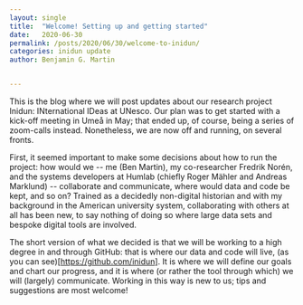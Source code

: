 ```yaml
---
layout: single
title:  "Welcome! Setting up and getting started"
date:   2020-06-30 
permalink: /posts/2020/06/30/welcome-to-inidun/
categories: inidun update
author: Benjamin G. Martin


---
```


This is the blog where we will post updates about our research project Inidun: INternational IDeas at UNesco. Our plan was to get started with a kick-off meeting in Umeå in May; that ended up, of course, being a series of zoom-calls instead. Nonetheless, we are now off and running, on several fronts. 

First, it seemed important to make some decisions about how to run the project: how would we -- me (Ben Martin), my co-researcher Fredrik Norén, and the systems developers at Humlab (chiefly Roger Mähler and Andreas Marklund) -- collaborate and communicate, where would data and code be kept, and so on? Trained as a decidedly non-digital historian and with my background in the American university system, collaborating with others at all has been new, to say nothing of doing so where large data sets and bespoke digital tools are involved. 

The short version of what we decided is that we will be working to a high degree in and through GitHub: that is where our data and code will live, (as you can see)[https://github.com/inidun]. It is where we will define our goals and chart our progress, and it is where (or rather the tool through which) we will (largely) communicate. Working in this way is new to us; tips and suggestions are most welcome! 
